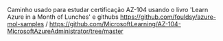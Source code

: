 Caminho usado para estudar certificação AZ-104 usando o livro 'Learn Azure in a Month of Lunches' e githubs https://github.com/fouldsy/azure-mol-samples / https://github.com/MicrosoftLearning/AZ-104-MicrosoftAzureAdministrator/tree/master

